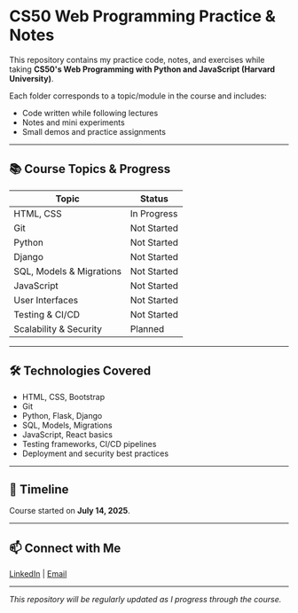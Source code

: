 # CS50 Web Programming Practice & Notes

This repository contains my practice code, notes, and exercises while taking **CS50's Web Programming with Python and JavaScript (Harvard University)**.

Each folder corresponds to a topic/module in the course and includes:
- Code written while following lectures
- Notes and mini experiments
- Small demos and practice assignments

---

## 📚 Course Topics & Progress

| Topic                     | Status      |
|---------------------------|-------------|
| HTML, CSS                 | In Progress |
| Git                       | Not Started |
| Python                    | Not Started |
| Django                    | Not Started |
| SQL, Models & Migrations  | Not Started |
| JavaScript                | Not Started |
| User Interfaces           | Not Started |
| Testing & CI/CD           | Not Started |
| Scalability & Security    | Planned     |

---

## 🛠️ Technologies Covered
- HTML, CSS, Bootstrap
- Git
- Python, Flask, Django
- SQL, Models, Migrations
- JavaScript, React basics
- Testing frameworks, CI/CD pipelines
- Deployment and security best practices

---

## 📆 Timeline
Course started on **July 14, 2025**.

---

## 📫 Connect with Me
[LinkedIn](https://www.linkedin.com/in/susmitakharel/) | [Email](susmi.kharel@gmail.com) 

---

*This repository will be regularly updated as I progress through the course.*
